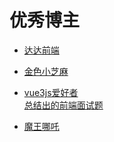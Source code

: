 # 优秀博主

+ <a href="http://www.dadaqianduan.cn/#/" target="_blank">达达前端</a>  

+ <a href="https://juejin.cn/user/1626932942224398/posts" target="_blank">金色小芝麻</a>

+ <a href="https://vue3js.cn/" target="_blank">vue3js爱好者</a>  
  <a href="https://vue3js.cn/interview/" target="_blank">总结出的前端面试题</a>

+ <a href="https://juejin.cn/user/1451011081249175/posts" target="_blank">魔王哪吒</a>